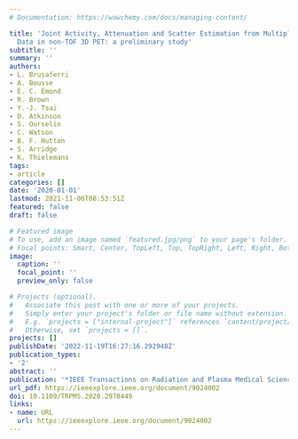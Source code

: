 ```yaml
---
# Documentation: https://wowchemy.com/docs/managing-content/

title: 'Joint Activity, Attenuation and Scatter Estimation from Multiple Energy Window
  Data in non-TOF 3D PET: a preliminary study'
subtitle: ''
summary: ''
authors:
- L. Brusaferri
- A. Bousse
- É. C. Émond
- R. Brown
- Y.-J. Tsai
- D. Atkinson
- S. Ourselin
- C. Watson
- B. F. Hutton
- S. Arridge
- K. Thielemans
tags:
- article
categories: []
date: '2020-01-01'
lastmod: 2021-11-06T08:53:51Z
featured: false
draft: false

# Featured image
# To use, add an image named `featured.jpg/png` to your page's folder.
# Focal points: Smart, Center, TopLeft, Top, TopRight, Left, Right, BottomLeft, Bottom, BottomRight.
image:
  caption: ''
  focal_point: ''
  preview_only: false

# Projects (optional).
#   Associate this post with one or more of your projects.
#   Simply enter your project's folder or file name without extension.
#   E.g. `projects = ["internal-project"]` references `content/project/deep-learning/index.md`.
#   Otherwise, set `projects = []`.
projects: []
publishDate: '2022-11-19T16:27:16.292948Z'
publication_types:
- '2'
abstract: ''
publication: '*IEEE Transactions on Radiation and Plasma Medical Sciences*'
url_pdf: https://ieeexplore.ieee.org/document/9024002
doi: 10.1109/TRPMS.2020.2978449
links:
- name: URL
  url: https://ieeexplore.ieee.org/document/9024002
---
```


